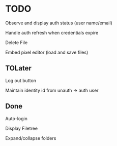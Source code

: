 TODO
====

Observe and display auth status (user name/email)

Handle auth refresh when credentials expire

Delete File

Embed pixel editor (load and save files)

TOLater
-------

Log out button

Maintain identity id from unauth -> auth user


Done
----

Auto-login

Display Filetree

Expand/collapse folders
